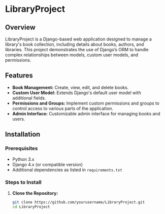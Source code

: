 # LibraryProject

## Overview

LibraryProject is a Django-based web application designed to manage a library's book collection, including details about books, authors, and libraries. This project demonstrates the use of Django’s ORM to handle complex relationships between models, custom user models, and permissions.

## Features

- **Book Management:** Create, view, edit, and delete books.
- **Custom User Model:** Extends Django's default user model with additional fields.
- **Permissions and Groups:** Implement custom permissions and groups to control access to various parts of the application.
- **Admin Interface:** Customizable admin interface for managing books and users.

## Installation

### Prerequisites

- Python 3.x
- Django 4.x (or compatible version)
- Additional dependencies as listed in `requirements.txt`

### Steps to Install

1. **Clone the Repository:**

   ```bash
   git clone https://github.com/yourusername/LibraryProject.git
   cd LibraryProject
